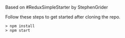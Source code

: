 Based on #ReduxSimpleStarter by StephenGrider

Follow these steps to get started after cloning the repo.
```
> npm install
> npm start
```
